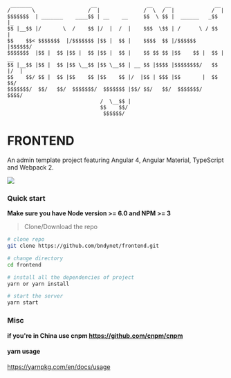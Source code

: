 	 _______                   __                __    __              __     
	/       \                 /  |              /  \  /  |            /  |  
	$$$$$$$  | _______    ____$$ | __    __     $$  \ $$ |  ______   _$$ |_   
	$$ |__$$ |/       \  /    $$ |/  |  /  |    $$$  \$$ | /      \ / $$   |
	$$    $$< $$$$$$$  |/$$$$$$$ |$$ |  $$ |    $$$$  $$ |/$$$$$$  |$$$$$$/   
	$$$$$$$  |$$ |  $$ |$$ |  $$ |$$ |  $$ |    $$ $$ $$ |$$    $$ |  $$ | __ 
	$$ |__$$ |$$ |  $$ |$$ \__$$ |$$ \__$$ | __ $$ |$$$$ |$$$$$$$$/   $$ |/  | 
	$$    $$/ $$ |  $$ |$$    $$ |$$    $$ |/  |$$ | $$$ |$$       |  $$  $$/ 
	$$$$$$$/  $$/   $$/  $$$$$$$/  $$$$$$$ |$$/ $$/   $$/  $$$$$$$/    $$$$/  
	                              /  \__$$ |                                  
	                              $$    $$/                                   
	                               $$$$$$/                                    
	

# FRONTEND

An admin template project featuring Angular 4, Angular Material, TypeScript and Webpack 2.

![](https://raw.githubusercontent.com/bndynet/frontend/master/screenshots/form.png)

### Quick start
**Make sure you have Node version >= 6.0 and NPM >= 3**
> Clone/Download the repo

```bash
# clone repo
git clone https://github.com/bndynet/frontend.git

# change directory
cd frontend

# install all the dependencies of project
yarn or yarn install

# start the server
yarn start
```

### Misc
**if you're in China use cnpm https://github.com/cnpm/cnpm**

#### yarn usage

https://yarnpkg.com/en/docs/usage